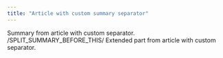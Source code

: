 ```yaml
---
title: "Article with custom summary separator"
---
```


Summary from article with custom separator.
/SPLIT_SUMMARY_BEFORE_THIS/
Extended part from article with custom separator.
